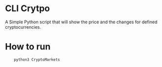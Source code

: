# CLI Crytpo
A Simple Python script that will show the price and the changes for defined cryptocurrencies.

# How to run
```sh
    python3 CryptoMarkets
```
